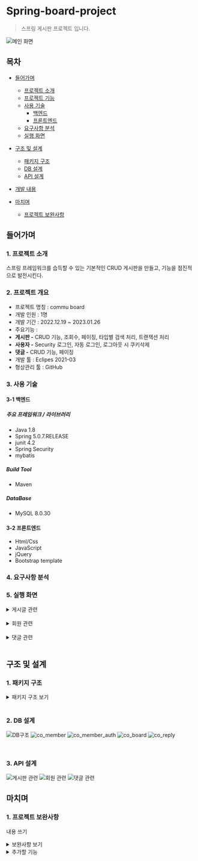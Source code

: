 # Spring-board-project
> 스프링 게시판 프로젝트 입니다.

![메인 화면](https://user-images.githubusercontent.com/102968499/215312578-dba69bc8-5690-4f78-99bd-edcf3fac0286.PNG)


## 목차
- [들어가며](#들어가며)
  - [프로젝트 소개](#1-프로젝트-소개)    
  - [프로젝트 기능](#2-프로젝트-개요)    
  - [사용 기술](#3-사용-기술)   
     - [백엔드](#3-1-백엔드)
     - [프론트엔드](#3-2-프론트엔드)
  - [요구사항 분석](#4-요구사항-분석)
  - [실행 화면](#5-실행-화면)


- [구조 및 설계](#구조-및-설계)
  - [패키지 구조](#1-패키지-구조)
  - [DB 설계](#2-db-설계)
  - [API 설계](#3-api-설계)

- [개발 내용](#개발-내용)

- [마치며](#마치며)
  - [프로젝트 보완사항](#1-프로젝트-보완사항)

## 들어가며
### 1. 프로젝트 소개

스프링 프레임워크를 습득할 수 있는 기본적인 CRUD 게시판을 만들고, 기능을 점진적으로 발전시킨다.   

### 2. 프로젝트 개요
- 프로젝트 명칭 : commu board
- 개발 인원 : 1명
- 개발 기간 : 2022.12.19 ~ 2023.01.26
- 주요기능 :
- **게시판 -** CRUD 기능, 조회수, 페이징, 타입별 검색 처리, 트랜잭션 처리
- **사용자 -** Security 로그인, 자동 로그인, 로그아웃 시 쿠키삭제
- **댓글 -** CRUD 기능, 페이징
- 개발 툴 : Eclipes 2021-03
- 형상관리 툴 : GitHub

### 3. 사용 기술

#### 3-1 백엔드

##### 주요 프레임워크 / 라이브러리
- Java 1.8
- Spring 5.0.7.RELEASE
- junit 4.2
- Spring Security
- mybatis

##### Build Tool
- Maven

##### DataBase
- MySQL 8.0.30

#### 3-2 프론트엔드
- Html/Css
- JavaScript
- jQuery
- Bootstrap template

### 4. 요구사항 분석


### 5. 실행 화면
  <details>
    <summary>게시글 관련</summary>   
       
    
  **1. 게시글 전체 목록**   
     
  전체 목록을 페이징 처리하여 조회할 수 있다.   
  ![게시글 전체 목록](https://user-images.githubusercontent.com/102968499/215327618-bdbb814f-1793-4275-9ac2-3a61ef6fc96a.PNG)
  트랜잭션 처리를 통해 제목 옆에 댓글 수가 실시간으로 표시된다.
   
  **2. 게시글 등록**   
  ![게시글 등록](https://user-images.githubusercontent.com/102968499/215327697-4dc07431-6636-433c-beff-116ff74f34f4.PNG)   
  로그인 한 사용자만 새로운 글을 작성할 수 있고, 작성 후 목록 화면으로 redirect한다.   
     
  **3. 게시글 상세보기**   
  ![게시글 상세(1)](https://user-images.githubusercontent.com/102968499/215329036-a0c0b2bd-948e-4e51-8639-39ed9475e72b.PNG)
  ![게시글 상세(2)](https://user-images.githubusercontent.com/102968499/215329122-a79fa43b-a108-4cef-95bf-8068ef845141.PNG)
  본인이 작성한 글만 수정 및 삭제가 가능하다.   
     
  **4. 게시글 수정 화면**   
  ![게시글 수정(1)](https://user-images.githubusercontent.com/102968499/215329408-da8bd170-1d85-41cd-ab92-5fbb7a31bab0.PNG)
  ![게시글 수정(2)](https://user-images.githubusercontent.com/102968499/215329412-ca29284a-e657-4983-b982-e2d6401d293e.PNG)
  ![게시글 수정(3)](https://user-images.githubusercontent.com/102968499/215329417-8e4a8bcf-bd34-4767-969e-831d03aa122c.PNG)
  제목과 내용만 수정할 수 있게 하고, Confirm으로 수정 성공여부를 확인 후 게시글 전체 화면으로 redirect 한다.      
  
  **5. 게시글 삭제 화면**   
  ![게시글 수정(1)](https://user-images.githubusercontent.com/102968499/215329785-50548b43-35e6-4c17-ba4e-315cd67df36b.PNG)
  ![삭제 성공](https://user-images.githubusercontent.com/102968499/215329747-19f5e62d-42c9-45e6-9134-87b52d0726af.PNG)
  ![삭제 후](https://user-images.githubusercontent.com/102968499/215329846-1c788446-8563-47b6-b087-5d35fcf90757.PNG)
  삭제 후 전체 목록 리스트 화면으로 redirect 하고 Confirm으로 삭제 성공 여부를 알린다.   
  
  **6. 게시글 검색 화면**   
  ![게시글 검색(1)](https://user-images.githubusercontent.com/102968499/215330602-d1b7333c-cd88-4735-82d6-30babcda1b62.png)
  검색 키워드에 포함된 글을 모두 보여준다.   
     
  **6-1. 게시글 검색 후 페이징 화면**   
  ![게시글 검색(2)](https://user-images.githubusercontent.com/102968499/215330606-098f8c47-17f9-40f8-a820-7f1d9f6a045d.png)   
  검색된 게시글이 많을 경우 다음과 같이 페이징 처리되어 조회할 수 있다.   
     
  </details>
  <br/>   
  
  <details>
    <summary>회원 관련</summary>   
     
  **1. 로그인 화면**   
  ![로그인(1)](https://user-images.githubusercontent.com/102968499/215331894-92abfae4-14a8-47a7-a925-2594c33c8c55.png)
  ![로그인(2)](https://user-images.githubusercontent.com/102968499/215332234-1117300e-5c4a-4b1f-b4ae-4869c9f8a519.png)  
  로그인 실패시 에러 메시지가 나오고, 로그인에 성공하면 메인 화면으로 redirect 한다.
  자동 로그인에 체크하면 쿠키만료 전까지 로그인 유지.
     
  **2. 로그아웃 화면**   
  ![로그아웃](https://user-images.githubusercontent.com/102968499/215331289-8bb8f763-e48a-4e88-99dd-4be3b6818a06.png)    
  ![로그아웃2](https://user-images.githubusercontent.com/102968499/215331358-fac992a3-4d35-4d59-a7b2-ec63c6bbbe74.png)
  로그아웃 성공 시 로그인 화면으로 redirect 한다.
  **3. 에러 화면**   
  ![에러 페이지](https://user-images.githubusercontent.com/102968499/215332783-49516d6c-bb0e-40c2-866e-c8d49eaa7b65.PNG)
         
  </details>
  <br/>   
  
  <details>
    <summary>댓글 관련</summary>   
       
  **1. 댓글 작성 화면**   
  ![댓글 작성(1)](https://user-images.githubusercontent.com/102968499/215332954-5e09565f-6304-405c-be48-c8287084cc53.PNG)
  미로그인 사용자 화면
  ![댓글 작성(2)](https://user-images.githubusercontent.com/102968499/215333175-8b9d00b2-ae0a-4a82-9611-68b33c1e1e06.PNG)
  ![댓글 작성(3)](https://user-images.githubusercontent.com/102968499/215333407-cf538e6d-f521-419d-bbd2-d12f8537b790.PNG)
  ![댓글 작성(4)](https://user-images.githubusercontent.com/102968499/215333412-7daafecb-c33a-4d4f-9f04-ce9d4e52f08d.PNG)
  ![댓글 작성(5)](https://user-images.githubusercontent.com/102968499/215333415-cc86317f-4bd1-4e02-9e10-a725c6c5fa16.PNG)
  댓글은 로그인 한 사용자만 달 수 있으며, 댓글 작성시 현재 페이지를 reload 한다.
  ![댓글 페이징](https://user-images.githubusercontent.com/102968499/215334034-c13aba6a-a09c-4392-ab28-e7a255ad33a5.PNG)
  댓글 페이징
  
  **2. 댓글 수정**   
  ![댓글 수정(1)](https://user-images.githubusercontent.com/102968499/215333498-c3b15f4b-73f9-4d3b-b9d7-92d7a9df416f.PNG)
  ![댓글 수정(2)](https://user-images.githubusercontent.com/102968499/215333586-e1ad887c-2e14-4bdb-bb87-c549d6860d9d.PNG)
  다른 사용자는 다른 사람의 댓글을 수정/삭제할 수 없다.   
  ![댓글 수정(3)](https://user-images.githubusercontent.com/102968499/215333669-44047b33-a0c9-4e59-a1c9-333c2a34e735.PNG)
  ![댓글 수정(4)](https://user-images.githubusercontent.com/102968499/215333732-c8e45d80-6aba-40be-9710-d5e8b0f60caf.PNG)
  수정은 댓글 작성자만이 할 수 있다. 수정 완료 후 현재 페이지를 reload 한다.   
  
  **3. 댓글 삭제**   
  ![댓글 삭제(1)](https://user-images.githubusercontent.com/102968499/215333818-19c23075-20fe-4286-bab8-0504839b9786.PNG)
  ![댓글 삭제(2)](https://user-images.githubusercontent.com/102968499/215333822-f6681ba0-66c4-4483-8445-3f60525221cb.PNG)     
  삭제 또한 댓글 작성자만이 할 수 있다. 삭제 후 현재 페이지를 reload 한다.   
           
  </details>
  <br/>   
 
   
## 구조 및 설계   
   
### 1. 패키지 구조
   
<details>
  
<summary>패키지 구조 보기</summary>   
  ![패키지 구조1](https://user-images.githubusercontent.com/102968499/215311670-9cad731a-de4c-438b-96db-7997978432db.PNG)
  ![패키지 구조2](https://user-images.githubusercontent.com/102968499/215311678-31f1c887-f69f-4bb8-91d4-9e717037d7d4.PNG)

 </details>   
 <br/>    
   
     
 ### 2. DB 설계

![DB구조](https://user-images.githubusercontent.com/102968499/215308894-664d512d-760c-4336-8c8e-c5a3f961461f.PNG)
![co_member](https://user-images.githubusercontent.com/102968499/215324154-8217c90a-770d-40bb-a451-51fa9476ce4e.PNG)
![co_member_auth](https://user-images.githubusercontent.com/102968499/215324171-3f7be5fc-f0cb-45ff-acd0-4ca0a34f3ab5.PNG)
![co_board](https://user-images.githubusercontent.com/102968499/215324181-63beb90b-141e-41cf-9511-813ee780e559.PNG)
![co_reply](https://user-images.githubusercontent.com/102968499/215324187-27682a59-77a9-4581-83c4-9611fbe309ec.PNG)
   
<br/>

### 3. API 설계

![게시판 관련](https://user-images.githubusercontent.com/102968499/215324113-79426f24-8a52-48d7-a24d-382f9c757b65.PNG)
![회원 관련](https://user-images.githubusercontent.com/102968499/215324125-816543bb-5792-4e7a-b532-57a9aa71b227.PNG)
![댓글 관련](https://user-images.githubusercontent.com/102968499/215324130-1ccc6066-139b-401b-be66-81b32d17e650.PNG)


## 마치며   
### 1. 프로젝트 보완사항   
내용 쓰기
<details>
  <summary>보완사항 보기</summary>
     
- 
  
</details>     
   
   <details>
  <summary>추가할 기능 </summary>
     
- 회원가입 기능 추가
- 내 정보 페이지 추가
- 내 정보 수정 기능 추가
- 쿠키나 세션을 이용해 조회수 중복 카운트 방지
- 파일 업로드 기능 추가
  
</details>  
 
